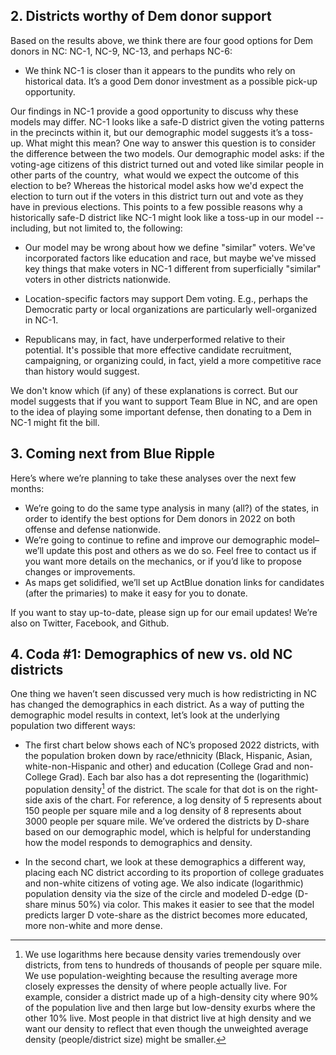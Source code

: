 ## 2. Districts worthy of Dem donor support
Based on the results above, we think there are four good options
for Dem donors in NC: NC-1, NC-9, NC-13, and perhaps NC-6:

- We think NC-1 is closer than it appears to the pundits who rely on historical data.
It’s a good Dem donor investment as a possible pick-up opportunity.

Our findings in NC-1 provide a good opportunity to discuss why these models may differ.
NC-1 looks like a safe-D district
given the voting patterns in the precincts within it,
but our demographic model suggests it’s a toss-up.
What might this mean? One way to answer this question is to consider the difference between the two models.
Our demographic model asks: if the voting-age citizens of this district turned out and voted like similar people
in other parts of the country,  what would we expect the outcome of this election to be?
Whereas the historical model asks how we'd expect the election to turn out if the voters in this district turn out and
vote as they have in previous elections. This points to a few possible reasons why a historically
safe-D district like NC-1 might look like a toss-up in our model -- including, but not limited to, the following:

- Our model may be wrong about how we define "similar" voters. We've incorporated factors like education and race,
but maybe we've missed key things that make voters in NC-1 different from superficially "similar" voters in other districts nationwide.

- Location-specific factors may support Dem voting. E.g., perhaps the Democratic party or local
organizations are particularly well-organized in NC-1.

- Republicans may, in fact, have underperformed relative to their potential.
It's possible that more effective candidate recruitment, campaigning, or organizing could, in fact,
yield a more competitive race than history would suggest.

We don't know which (if any) of these explanations is correct. But our model suggests that if you want to
support Team Blue in NC, and are open to the idea of playing some important defense,
then donating to a Dem in NC-1 might fit the bill.

## 3.	Coming next from Blue Ripple

Here’s where we’re planning to take these analyses over the next few months:

- We’re going to do the same type analysis in many (all?) of the states,
in order to identify the best options for Dem donors in 2022 on both
offense and defense nationwide.
- We’re going to continue to refine and improve our demographic model–we’ll
update this post and others as we do so. Feel free to contact us if you want
more details on the mechanics, or if you’d like to propose changes or improvements.
- As maps get solidified, we’ll set up ActBlue donation links for candidates
(after the primaries) to make it easy for you to donate.

If you want to stay up-to-date, please sign up for our email updates!
We’re also on Twitter, Facebook, and Github.

## 4. Coda #1: Demographics of new vs. old NC districts
One thing we haven’t seen discussed very much is how redistricting in NC
has changed the demographics in each district. As a way of putting the
demographic model results in context, let’s look at the underlying
population two different ways:

- The first chart below shows each of NC’s proposed 2022 districts,
with the population broken down by race/ethnicity (Black, Hispanic, Asian,
white-non-Hispanic and other) and education (College Grad and non-College Grad).
Each bar also has a dot representing the (logarithmic) population density[^popDens]
of the district.
The scale for that dot is on the right-side axis of the chart.
For reference, a log density of 5 represents about 150 people per square mile and a
log density of 8 represents about 3000 people per square mile.
We’ve ordered the districts by D-share based on our demographic model,
which is helpful for understanding how the model responds to demographics and density.

- In the second chart, we look at these demographics a different way,
placing each NC district according to its proportion of college graduates
and non-white citizens of voting age. We also indicate (logarithmic)
population density via the size of the circle and modeled D-edge (D-share minus 50%)
via color. This makes it easier to see that the model predicts larger D vote-share
as the district becomes more educated, more non-white and more dense.

[^popDens]: We use logarithms here because
density varies tremendously over districts, from tens to hundreds of thousands of people per square mile.
We use population-weighting because the resulting average more closely expresses
the density of where people actually live.  For example, consider a district made up of a high-density
city where 90% of the population live and then large but low-density exurbs where the other 10% live.
Most people in that district live at high density and we want our density to reflect that even though
the unweighted average density (people/district size) might be smaller.
